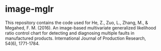 # image-mglr
This repository contains the code used for He, Z., Zuo, L., Zhang, M., &amp; Megahed, F. M. (2016). An image-based multivariate generalized likelihood ratio control chart for detecting and diagnosing multiple faults in manufactured products. International Journal of Production Research, 54(6), 1771-1784.

